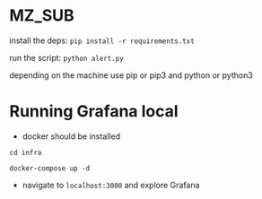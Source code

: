 # MZ_SUB

install the deps:
```pip install -r requirements.txt```

run the script:
```python alert.py```

depending on the machine use pip or pip3 and python or python3


# Running Grafana local

* docker should be installed

```
cd infra

docker-compose up -d
```

* navigate to ```localhost:3000``` and explore Grafana